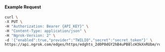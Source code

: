 <!-- Code generated for API Clients. DO NOT EDIT. -->

#### Example Request

```bash
curl \
-X PUT \
-H "Authorization: Bearer {API_KEY}" \
-H "Content-Type: application/json" \
-H "Ngrok-Version: 2" \
-d '{"enabled":true,"provider":"TWILIO","secret":"secret_token"}' \
https://api.ngrok.com/edges/https/edghts_2d0P0dGY2hB4uPB8lcH3kXnRUbm/routes/edghtsrt_2d0P0c9abJhswtNRUGpCE4e8ukw/webhook_verification
```

